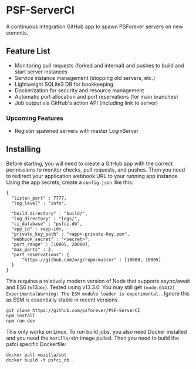 # PSF-ServerCI
A continuous integration GitHub app to spawn PSForever servers on new commits.

## Feature List
* Monitoring pull requests (forked and internal) and pushes to build and start server instances
* Service instance management (stopping old servers, etc.)
* Lightweight SQLite3 DB for bookkeeping
* Dockerization for security and resource management
* Automatic port allocation and port reservations (for main branches)
* Job output via GitHub's action API (including link to server)

### Upcoming Features
* Register spawned servers with master LoginServer

## Installing
Before starting, you will need to create a GitHub app with the correct permissions to monitor checks, pull requests, and pushes. Then you need to redirect your application webhook URL to your running app instance. Using the app secrets, create a `config.json` like this:

```
{
  "listen_port" : 7777,
  "log_level" : "info",

  "build_directory" : "build/",
  "log_directory" : "logs/",
  "ci_database" : "psfci.db",
  "app_id" : <app-id>,
  "private_key_path" : "<app>-private-key.pem",
  "webhook_secret" : "<secret>",
  "port_range" : [10005, 20000],
  "max_ports" : 2,
  "port_reservations": {
      "https://github.com/org/repo:master" : [10000, 10005]
  }
}
```

This requires a relatively modern version of Node that supports async/await and ES6 (v13.x+). Tested using v13.3.0. You may still get `(node:61412) ExperimentalWarning: The ESM module loader is experimental.`. Ignore this as ESM is essentially stable in recent versions.

```
git clone https://github.com/psforever/PSF-ServerCI
npm install
npm run dev
```

This only works on Linux. To run build jobs, you also need Docker installed and you need the `mozilla/sbt` image pulled.
Then you need to build the psfci specific Dockerfile:

```
docker pull mozilla/sbt
docker build -t psfci_db .
```
